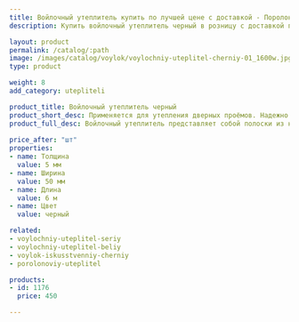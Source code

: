 ```yaml
---
title: Войлочный утеплитель купить по лучшей цене с доставкой - Поролоныч
description: Купить войлочный утеплитель черный в розницу с доставкой по Москве в интернет-магазине Поролоныча.

layout: product
permalink: /catalog/:path
image: /images/catalog/voylok/voylochniy-uteplitel-cherniy-01_1600w.jpg
type: product

weight: 8
add_category: utepliteli

product_title: Войлочный утеплитель черный
product_short_desc: Применяется для утепления дверных проёмов. Надежно защищает от сквозняков и попадания холодного воздуха в помещение.
product_full_desc: Войлочный утеплитель представляет собой полоски из натурального войлока шириной 50 мм. Используется для утепления дверей и окон. Обладает отличными тепло- и звукоизоляционными свойствами.
        
price_after: "шт"
properties:
- name: Толщина
  value: 5 мм
- name: Ширина
  value: 50 мм
- name: Длина
  value: 6 м
- name: Цвет
  value: черный

related:
- voylochniy-uteplitel-seriy
- voylochniy-uteplitel-beliy
- voylok-iskusstvenniy-cherniy
- porolonoviy-uteplitel

products:
- id: 1176
  price: 450

---
```


